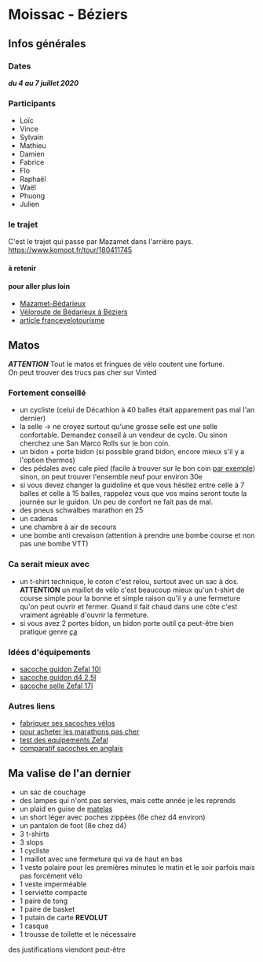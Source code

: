 # Moissac - Béziers

## Infos générales
### Dates
***du 4 au 7 juillet 2020***

### Participants
- Loïc
- Vince
- Sylvain
- Mathieu
- Damien
- Fabrice
- Flo
- Raphaël
- Waël
- Phuong
- Julien

### le trajet
C'est le trajet qui passe par Mazamet dans l'arrière pays.  
https://www.komoot.fr/tour/180411745

#### à retenir

#### pour aller plus loin
- [Mazamet-Bédarieux](https://www.af3v.org/les-voies-vertes/voies/95-spip_tag)
- [Véloroute de Bédarieux à Béziers](https://www.af3v.org/les-voies-vertes/voies/36-spip_tag/)
- [article francevelotourisme](https://www.francevelotourisme.com/itineraire/passapais)

## Matos
***ATTENTION*** Tout le matos et fringues de vélo coutent une fortune.  
On peut trouver des trucs pas cher sur Vinted

### Fortement conseillé
- un cycliste (celui de Décathlon à 40 balles était apparement pas mal l'an dernier)
- la selle -> ne croyez surtout qu'une grosse selle est une selle confortable. Demandez conseil à un vendeur de cycle. Ou sinon cherchez une San Marco Rolls sur le bon coin.
- un bidon + porte bidon (si possible grand bidon, encore mieux s'il y a l'option thermos)
- des pédales avec cale pied (facile à trouver sur le bon coin [par exemple](https://www.leboncoin.fr/velos/1777031592.htm/)) sinon, on peut trouver l'ensemble neuf pour environ 30e
- si vous devez changer la guidoline et que vous hésitez entre celle à 7 balles et celle à 15 balles, rappelez vous que vos mains seront toute la journée sur le guidon. Un peu de confort ne fait pas de mal.
- des pneus schwalbes marathon en 25 
- un cadenas
- une chambre à air de secours
- une bombe anti crevaison (attention à prendre une bombe course et non pas une bombe VTT)

### Ca serait mieux avec
- un t-shirt technique, le coton c'est relou, surtout avec un sac à dos. __ATTENTION__ un maillot de vélo c'est beaucoup mieux qu'un t-shirt de course simple pour la bonne et simple raison qu'il y a une fermeture qu'on peut ouvrir et fermer. Quand il fait chaud dans une côte c'est vraiment agréable d'ouvrir la fermeture. 
- si vous avez 2 portes bidon, un bidon porte outil ça peut-être bien pratique genre [ça](https://www.decathlon.fr/p/bidon-porte-outils-velo-750ml/_/R-p-100539)

### Idées d'équipements
- [sacoche guidon Zefal 10l](https://www.alltricks.fr/F-41498-bagagerie/P-449819-sacoche-de-guidon-zefal-z-adventure-f10-noir-rouge)
- [sacoche guidon d4 2,5l](https://www.decathlon.fr/p/sacoche-guidon-velo-300-2-5l/_/R-p-120009)
- [sacoche selle Zefal 17l](https://www.alltricks.fr/F-41498-bagagerie/P-449817-sacoche_de_selle_zefal_z_adventure_r17_noir)

### Autres liens
- [fabriquer ses sacoches vélos](https://alpkit.com/blogs/deeds/diy-saddlebag)
- [pour acheter les marathons pas cher](https://www.bike-components.de/fr/Schwalbe/Set-de-2-Pneus-Rigides-Marathon-28-Modele-2019-p71806)
- [test des equipements Zefal](https://bike-cafe.fr/2018/08/z-aventure-en-bikepacking-avec-zefal/)
- [comparatif sacoches en anglais](https://www.cyclist.co.uk/buying-guides/3733/buyers-guide-best-bikepacking-bags)

## Ma valise de l'an dernier
- un sac de couchage
- des lampes qui n'ont pas servies, mais cette année je les reprends
- un plaid en guise de [matelas](https://www.decathlon.fr/p/plaid-de-camping-et-de-randonnee-140-x-170-cm/_/R-p-170111)
- un short léger avec poches zippées (6e chez d4 environ)
- un pantalon de foot (8e chez d4)
- 3 t-shirts
- 3 slops
- 1 cycliste 
- 1 maillot avec une fermeture qui va de haut en bas
- 1 veste polaire pour les premières minutes le matin et le soir parfois mais pas forcément vélo
- 1 veste imperméable
- 1 serviette compacte
- 1 paire de tong
- 1 paire de basket
- 1 putain de carte __REVOLUT__
- 1 casque
- 1 trousse de toilette et le nécessaire

des justifications viendont peut-être
